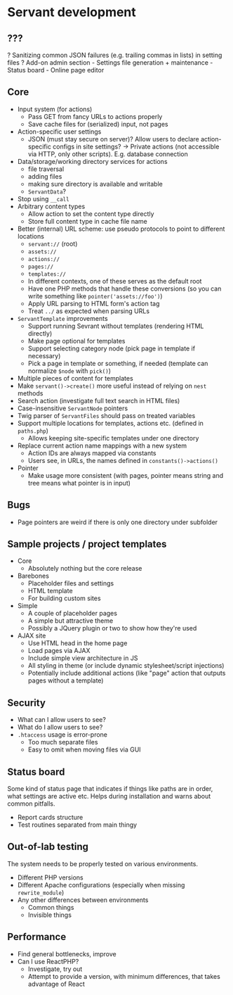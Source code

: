 
# Servant development

## ???

? Sanitizing common JSON failures (e.g. trailing commas in lists) in setting files
? Add-on admin section
	- Settings file generation + maintenance
	- Status board
	- Online page editor



## Core

- Input system (for actions)
	- Pass GET from fancy URLs to actions properly
	- Save cache files for (serialized) input, not pages
- Action-specific user settings
	- JSON (must stay secure on server)?  Allow users to declare action-specific configs in site settings?
	-> Private actions (not accessible via HTTP, only other scripts). E.g. database connection
- Data/storage/working directory services for actions
	- file traversal
	- adding files
	- making sure directory is available and writable
	- `ServantData`?
- Stop using `__call`
- Arbitrary content types
	- Allow action to set the content type directly
	- Store full content type in cache file name
- Better (internal) URL scheme: use pseudo protocols to point to different locations
	- `servant://` (root)
	- `assets://`
	- `actions://`
	- `pages://`
	- `templates://`
	- In different contexts, one of these serves as the default root
	- Have one PHP methods that handle these conversions (so you can write something like `pointer('assets://foo')`)
	- Apply URL parsing to HTML form's action tag
	- Treat `../` as expected when parsing URLs
- `ServantTemplate` improvements
	- Support running Sevrant without templates (rendering HTML directly)
	- Make page optional for templates
	- Support selecting category node (pick page in template if necessary)
	- Pick a page in template or something, if needed (template can normalize `$node` with `pick()`)
- Multiple pieces of content for templates
- Make `servant()->create()` more useful instead of relying on `nest` methods
- Search action (investigate full text search in HTML files)
- Case-insensitive `ServantNode` pointers
- Twig parser of `ServantFiles` should pass on treated variables
- Support multiple locations for templates, actions etc. (defined in `paths.php`)
	- Allows keeping site-specific templates under one directory
- Replace current action name mappings with a new system
	- Action IDs are always mapped via constants
	- Users see, in URLs, the names defined in `constants()->actions()`
- Pointer
	- Make usage more consistent (with pages, pointer means string and tree means what pointer is in input)



## Bugs

- Page pointers are weird if there is only one directory under subfolder



## Sample projects / project templates

- Core
	- Absolutely nothing but the core release
- Barebones
	- Placeholder files and settings
	- HTML template
	- For building custom sites
- Simple
	- A couple of placeholder pages
	- A simple but attractive theme
	- Possibly a JQuery plugin or two to show how they're used
- AJAX site
	- Use HTML head in the home page
	- Load pages via AJAX
	- Include simple view architecture in JS
	- All styling in theme (or include dynamic stylesheet/script injections)
	- Potentially include additional actions (like "page" action that outputs pages without a template)



## Security

- What can I allow users to see?
- What do I allow users to see?
- `.htaccess` usage is error-prone
	- Too much separate files
	- Easy to omit when moving files via GUI



## Status board

Some kind of status page that indicates if things like paths are in order, what settings are active etc. Helps during installation and warns about common pitfalls.

- Report cards structure
- Test routines separated from main thingy



## Out-of-lab testing

The system needs to be properly tested on various environments.

- Different PHP versions
- Different Apache configurations (especially when missing `rewrite_module`)
- Any other differences between environments
	- Common things
	- Invisible things



## Performance

- Find general bottlenecks, improve
- Can I use ReactPHP?
	- Investigate, try out
	- Attempt to provide a version, with minimum differences, that takes advantage of React
